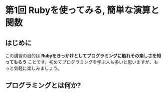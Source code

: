 # 第1回 Rubyを使ってみる, 簡単な演算と関数

## はじめに

この講習の目的は
**Rubyをきっかけとしてプログラミングに触れその楽しさを知ってもらう**
ことです。初めてプログラミングを学ぶ人も多いと思いますが、もっと気軽に楽しみましょう。

## プログラミングとは何か?


